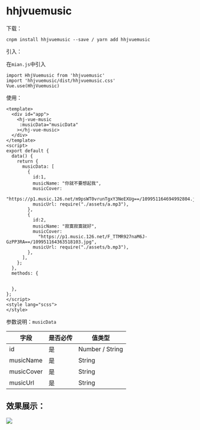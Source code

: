 # hhjvuemusic

下载：

```
cnpm install hhjvuemusic --save / yarn add hhjvuemusic
```

引入：

在`mian.js`中引入

```
import HhjVuemusic from 'hhjvuemusic'
import 'hhjvuemusic/dist/hhjvuemusic.css'
Vue.use(HhjVuemusic)
```

使用：

```
<template>
  <div id="app">
    <hj-vue-music
     :musicData="musicData"
    ></hj-vue-music>
  </div>
</template>
<script>
export default {
  data() {
    return {
      musicData: [
        {
          id:1,
          musicName: "你就不要想起我",
          musicCover:
            "https://p1.music.126.net/m9psWT0vrunTgxY3NeEXUg==/109951164694992804.jpg",
          musicUrl: require("./assets/a.mp3"),
        },
        {
          id:2,
          musicName: "寂寞寂寞就好",
          musicCover:
            "https://p1.music.126.net/F_TTMR927naM6J-GzPP3RA==/109951164363518103.jpg",
          musicUrl: require("./assets/b.mp3"),
        },
      ],
    };
  },
  methods: {
   
    
  },
};
</script>
<style lang="scss">
</style>

```

参数说明：`musicData`

| 字段       | 是否必传 | 值类型          |
| ---------- | -------- | --------------- |
| id         | 是       | Number / String |
| musicName  | 是       | String          |
| musicCover | 是       | String          |
| musicUrl   | 是       | String          |

## 效果展示：

![](https://i.loli.net/2021/05/07/AUBNHwbIfZjVMXu.png)